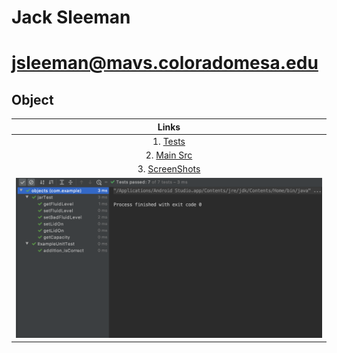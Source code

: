 # Jack Sleeman
# jsleeman@mavs.coloradomesa.edu
## Object
|   Links   |
|:--------:|
| 1. [Tests](https://github.com/jackedup/Java-Kotlin-jsleeman/tree/master/DrinkReminder/app/src/androidTest/java/com/example/drinkreminder)|
| 2. [Main Src](https://github.com/jackedup/Java-Kotlin-jsleeman/tree/master/DrinkReminder/app/src/main/java/com/example/drinkreminder)|
| 3. [ScreenShots](https://github.com/jackedup/Java-Kotlin-jsleeman/blob/master/Objects/TestsScreenshot.png) |
|![Alt text](https://github.com/jackedup/Java-Kotlin-jsleeman/blob/master/Objects/TestsScreenshot.png?raw=true "Optional Title")|
